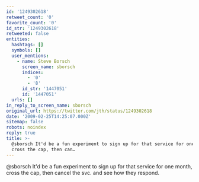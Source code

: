 ```yaml
---
id: '1249302618'
retweet_count: '0'
favorite_count: '0'
id_str: '1249302618'
retweeted: false
entities:
  hashtags: []
  symbols: []
  user_mentions:
    - name: Steve Borsch
      screen_name: sborsch
      indices:
        - '0'
        - '8'
      id_str: '1447051'
      id: '1447051'
  urls: []
in_reply_to_screen_name: sborsch
original_url: https://twitter.com/jth/status/1249302618
date: '2009-02-25T14:25:07.000Z'
sitemap: false
robots: noindex
reply: true
title: >-
  @sborsch It'd be a fun experiment to sign up for that service for one month,
  cross the cap, then can…
---
```


@sborsch It'd be a fun experiment to sign up for that service for one month, cross the cap, then cancel the svc. and see how they respond.